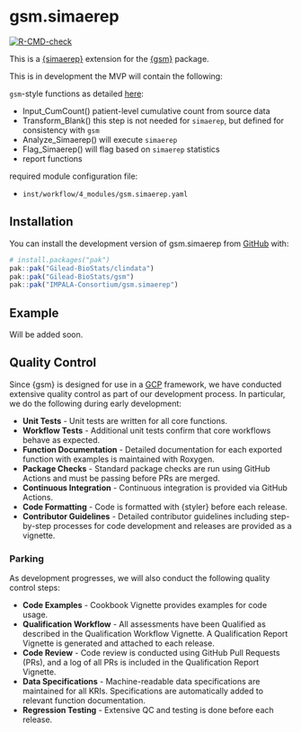 
<!-- README.md is generated from README.Rmd. Please edit that file -->

# gsm.simaerep

<!-- badges: start -->

[![R-CMD-check](https://github.com/IMPALA-Consortium/gsm.simaerep/actions/workflows/R-CMD-check.yaml/badge.svg)](https://github.com/IMPALA-Consortium/gsm.simaerep/actions/workflows/R-CMD-check.yaml)
<!-- badges: end -->

This is a [{simaerep}](https://github.com/openpharma/simaerep/)
extension for the [{gsm}](https://github.com/Gilead-BioStats/gsm)
package.

This is in development the MVP will contain the following:

`gsm`-style functions as detailed
[here](https://gilead-biostats.github.io/gsm/articles/DataModel.html):

- Input_CumCount() patient-level cumulative count from source data
- Transform_Blank() this step is not needed for `simaerep`, but defined
  for consistency with `gsm`
- Analyze_Simaerep() will execute `simaerep`
- Flag_Simaerep() will flag based on `simaerep` statistics
- report functions

required module configuration file:

- `inst/workflow/4_modules/gsm.simaerep.yaml`

## Installation

You can install the development version of gsm.simaerep from
[GitHub](https://github.com/IMPALA-Consortium/gsm.simaerep/) with:

``` r
# install.packages("pak")
pak::pak("Gilead-BioStats/clindata")
pak::pak("Gilead-BioStats/gsm")
pak::pak("IMPALA-Consortium/gsm.simaerep")
```

## Example

Will be added soon.

## Quality Control

Since {gsm} is designed for use in a
[GCP](https://en.wikipedia.org/wiki/Good_clinical_practice) framework,
we have conducted extensive quality control as part of our development
process. In particular, we do the following during early development:

- **Unit Tests** - Unit tests are written for all core functions.
- **Workflow Tests** - Additional unit tests confirm that core workflows
  behave as expected.
- **Function Documentation** - Detailed documentation for each exported
  function with examples is maintained with Roxygen.
- **Package Checks** - Standard package checks are run using GitHub
  Actions and must be passing before PRs are merged.
- **Continuous Integration** - Continuous integration is provided via
  GitHub Actions.
- **Code Formatting** - Code is formatted with {styler} before each
  release.
- **Contributor Guidelines** - Detailed contributor guidelines including
  step-by-step processes for code development and releases are provided
  as a vignette.

### Parking

As development progresses, we will also conduct the following quality
control steps:

- **Code Examples** - Cookbook Vignette provides examples for code
  usage.
- **Qualification Workflow** - All assessments have been Qualified as
  described in the Qualification Workflow Vignette. A Qualification
  Report Vignette is generated and attached to each release.
- **Code Review** - Code review is conducted using GitHub Pull Requests
  (PRs), and a log of all PRs is included in the Qualification Report
  Vignette.
- **Data Specifications** - Machine-readable data specifications are
  maintained for all KRIs. Specifications are automatically added to
  relevant function documentation.
- **Regression Testing** - Extensive QC and testing is done before each
  release.
